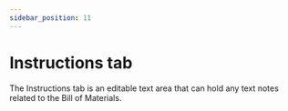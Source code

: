 ```yaml
---
sidebar_position: 11
---
```


# Instructions tab

The Instructions tab is an editable text area that can hold any text notes related to the Bill of Materials.
